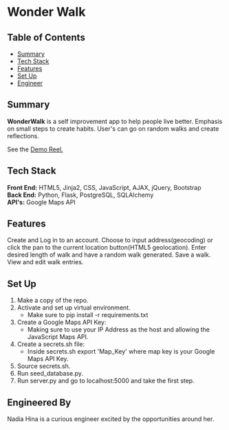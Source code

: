 # Wonder Walk

## Table of Contents

* [Summary](#summary)
* [Tech Stack](#tech-stack)
* [Features](#features)
* [Set Up](#setup)
* [Engineer](#engineer)

## <a name="summary"></a>Summary
**WonderWalk** is a self improvement app to help people live better. Emphasis on small steps to create habits. User's can go on random walks and create reflections.

See the <a href="https://www.youtube.com/watch?v=nHU7M8jQVxk">Demo Reel.</a>

## <a name="tech-stack"></a>Tech Stack
__Front End:__ HTML5, Jinja2, CSS, JavaScript, AJAX, jQuery, Bootstrap<br/>
__Back End:__ Python, Flask, PostgreSQL, SQLAlchemy <br/>
__API's:__ Google Maps API 

## <a name="features"></a>Features

Create and Log in to an account.
Choose to input address(geocoding) or click the pan to the current location button(HTML5 geolocation). 
Enter desired length of walk and have a random walk generated.
Save a walk.
View and edit walk entries.

## <a name="setup"></a>Set Up
1. Make a copy of the repo.
2. Activate and set up virtual environment. 
    - Make sure to pip install -r requirements.txt
3. Create a Google Maps API Key: 
    - Making sure to use your IP Address as the host and allowing the JavaScript Maps API.
3. Create a secrets.sh file:
    - Inside secrets.sh export 'Map_Key' where map key is your Google Maps API Key.
5. Source secrets.sh.
6. Run seed_database.py.
7. Run server.py and go to localhost:5000 and take the first step.
 

## <a name="engineer"></a>Engineered By

Nadia Hina is a curious engineer excited by the opportunities around her.